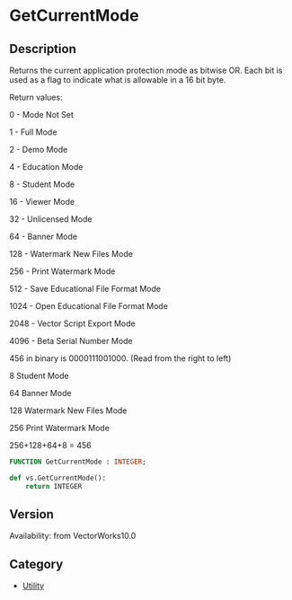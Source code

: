 # GetCurrentMode

## Description
Returns the current application protection mode as bitwise OR.  Each bit is used as a flag to indicate what is allowable in a 16 bit byte.

Return values:

0 - Mode Not Set

1 - Full Mode

2 - Demo Mode

4 - Education Mode

8 - Student Mode

16 - Viewer Mode

32 - Unlicensed Mode

64 - Banner Mode

128 - Watermark New Files Mode

256 - Print Watermark Mode

512 - Save Educational File Format Mode

1024 - Open Educational File Format Mode

2048 - Vector Script Export Mode

4096 - Beta Serial Number Mode


456 in binary is 0000111001000.  (Read from the right to left)

8 Student Mode

64 Banner Mode

128 Watermark New Files Mode

256 Print Watermark Mode

256+128+64+8 = 456

```pascal
FUNCTION GetCurrentMode : INTEGER;
```

```python
def vs.GetCurrentMode():
    return INTEGER
```

## Version
Availability: from VectorWorks10.0

## Category
* [Utility](../Categories/Utility.md)

